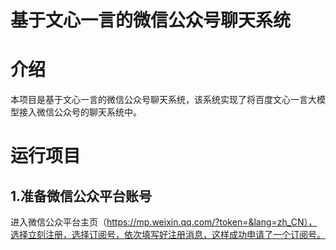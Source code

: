 # 基于文心一言的微信公众号聊天系统

# 介绍
  本项目是基于文心一言的微信公众号聊天系统，该系统实现了将百度文心一言大模型接入微信公众号的聊天系统中。

# 运行项目
## 1.准备微信公众平台账号
  进入微信公众平台主页（https://mp.weixin.qq.com/?token=&lang=zh_CN），选择立刻注册，选择订阅号，依次填写好注册消息，这样成功申请了一个订阅号。
